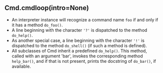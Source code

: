 ## Cmd.cmdloop(intro=None) 


* An interpreter instance will recognize a command name `foo` if and only if it has a method `do_foo()`.
* A line beginning with the character `'?'` is dispatched to the method `do_help()`. 
* As another special case, a line beginning with the character `'!'` is dispatched to the method `do_shell()` (if such a method is defined).
* All subclasses of Cmd inherit a predefined `do_help()`. 
This method, called with an argument 'bar', invokes the corresponding method `help_bar()`, and if that is not present, prints the docstring of `do_bar()`, if available.
